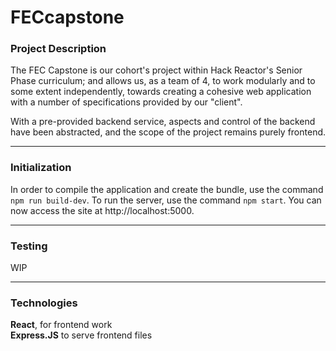 # FECcapstone

### Project Description
The FEC Capstone is our cohort's project within Hack Reactor's Senior Phase curriculum; and allows us, as a team of 4, to work modularly and to some extent independently, towards creating a cohesive web application with a number of specifications provided by our "client".

With a pre-provided backend service, aspects and control of the backend have been abstracted, and the scope of the project remains purely frontend.
____________
### Initialization

In order to compile the application and create the bundle, use the command `npm run build-dev`. 
To run the server, use the command `npm start`. You can now access the site at http://localhost:5000.
__________
### Testing
WIP
__________
### Technologies
**React**, for frontend work\
**Express.JS** to serve frontend files

